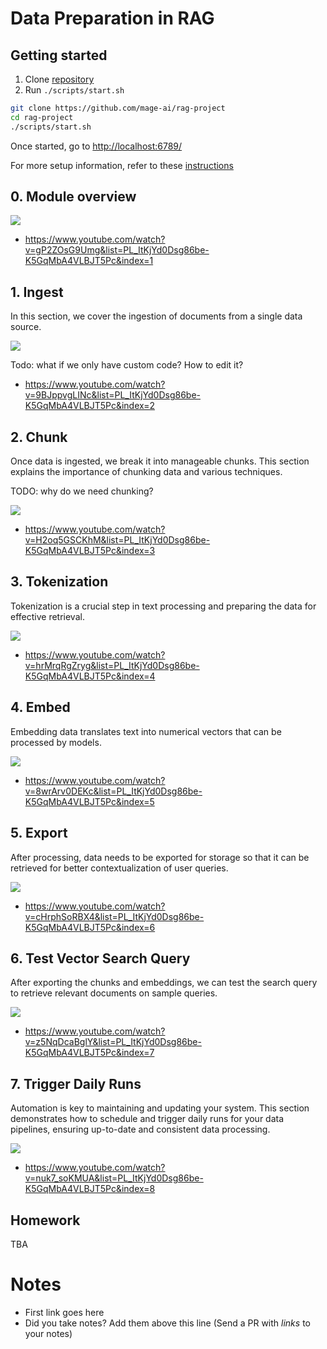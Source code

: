 # Data Preparation in RAG

## Getting started

1. Clone [repository](https://github.com/mage-ai/rag-project)
1. Run `./scripts/start.sh`

```bash
git clone https://github.com/mage-ai/rag-project
cd rag-project
./scripts/start.sh
```

Once started, go to [http://localhost:6789/](http://localhost:6789/)

For more setup information, refer to these [instructions](https://docs.mage.ai/getting-started/setup#docker-compose-template)


## 0. Module overview

<a href="https://www.youtube.com/watch?v=jTWFh8ocDDY&list=PL3MmuxUbc_hIB4fSqLy_0AfTjVLpgjV3R">
  <img src="https://markdown-videos-api.jorgenkh.no/youtube/jTWFh8ocDDY">
</a>

- https://www.youtube.com/watch?v=gP2ZOsG9Umg&list=PL_ItKjYd0Dsg86be-K5GqMbA4VLBJT5Pc&index=1

## 1. Ingest

In this section, we cover the ingestion of documents from a single data source.

<a href="https://www.youtube.com/watch?v=eg7xPhGWCcU&list=PL3MmuxUbc_hIB4fSqLy_0AfTjVLpgjV3R">
  <img src="https://markdown-videos-api.jorgenkh.no/youtube/eg7xPhGWCcU">
</a>

Todo: what if we only have custom code? How to edit it?

- https://www.youtube.com/watch?v=9BJppvgLINc&list=PL_ItKjYd0Dsg86be-K5GqMbA4VLBJT5Pc&index=2

## 2. Chunk

Once data is ingested, we break it into manageable chunks.
This section explains the importance of chunking data and various techniques.


TODO: why do we need chunking?

<a href="https://www.youtube.com/watch?v=aZkdusiBr10&list=PL3MmuxUbc_hIB4fSqLy_0AfTjVLpgjV3R">
  <img src="https://markdown-videos-api.jorgenkh.no/youtube/aZkdusiBr10">
</a>

- https://www.youtube.com/watch?v=H2oq5GSCKhM&list=PL_ItKjYd0Dsg86be-K5GqMbA4VLBJT5Pc&index=3

## 3. Tokenization

Tokenization is a crucial step in text processing and preparing the data for effective retrieval.

<a href="https://www.youtube.com/watch?v=TODO&list=PL3MmuxUbc_hIB4fSqLy_0AfTjVLpgjV3R">
  <img src="https://markdown-videos-api.jorgenkh.no/youtube/TODO">
</a>

- https://www.youtube.com/watch?v=hrMrqRgZryg&list=PL_ItKjYd0Dsg86be-K5GqMbA4VLBJT5Pc&index=4


## 4. Embed

Embedding data translates text into numerical vectors that can be processed by models.


<a href="https://www.youtube.com/watch?v=TODO&list=PL3MmuxUbc_hIB4fSqLy_0AfTjVLpgjV3R">
  <img src="https://markdown-videos-api.jorgenkh.no/youtube/TODO">
</a>

- https://www.youtube.com/watch?v=8wrArv0DEKc&list=PL_ItKjYd0Dsg86be-K5GqMbA4VLBJT5Pc&index=5


## 5. Export

After processing, data needs to be exported for storage so that it can be retrieved for better contextualization of user queries.

<a href="https://www.youtube.com/watch?v=TODO&list=PL3MmuxUbc_hIB4fSqLy_0AfTjVLpgjV3R">
  <img src="https://markdown-videos-api.jorgenkh.no/youtube/TODO">
</a>

- https://www.youtube.com/watch?v=cHrphSoRBX4&list=PL_ItKjYd0Dsg86be-K5GqMbA4VLBJT5Pc&index=6


## 6. Test Vector Search Query

After exporting the chunks and embeddings, we can test the search query to retrieve relevant documents on sample queries.

<a href="https://www.youtube.com/watch?v=TODO&list=PL3MmuxUbc_hIB4fSqLy_0AfTjVLpgjV3R">
  <img src="https://markdown-videos-api.jorgenkh.no/youtube/TODO">
</a>

- https://www.youtube.com/watch?v=z5NqDcaBglY&list=PL_ItKjYd0Dsg86be-K5GqMbA4VLBJT5Pc&index=7


## 7. Trigger Daily Runs

Automation is key to maintaining and updating your system.
This section demonstrates how to schedule and trigger daily runs for your data pipelines, ensuring up-to-date and consistent data processing.

<a href="https://www.youtube.com/watch?v=TODO&list=PL3MmuxUbc_hIB4fSqLy_0AfTjVLpgjV3R">
  <img src="https://markdown-videos-api.jorgenkh.no/youtube/TODO">
</a>

- https://www.youtube.com/watch?v=nuk7_soKMUA&list=PL_ItKjYd0Dsg86be-K5GqMbA4VLBJT5Pc&index=8



## Homework

TBA

# Notes

* First link goes here
* Did you take notes? Add them above this line (Send a PR with *links* to your notes)
